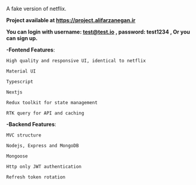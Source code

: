 A fake version of netflix.

**Project available at https://project.alifarzanegan.ir**

**You can login with username: test@test.io , password: test1234 , Or you can sign up.**

**-Fontend Features**:

    High quality and responsive UI, identical to netflix

    Material UI

    Typescript

    Nextjs

    Redux toolkit for state management

    RTK query for API and caching

**-Backend Features**:

    MVC structure

    Nodejs, Express and MongoDB

    Mongoose

    Http only JWT authentication

    Refresh token rotation
